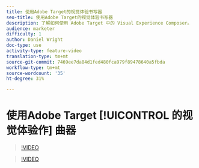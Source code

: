 ```yaml
---
title: 使用Adobe Target的视觉体验书写器
seo-title: 使用Adobe Target的视觉体验书写器
description: 了解如何使用 Adobe Target 中的 Visual Experience Composer。
audience: marketer
difficulty: 1
author: Daniel Wright
doc-type: use
activity-type: feature-video
translation-type: tm+mt
source-git-commit: 7469ee7da84d1fed480fca979f89478640a5fbda
workflow-type: tm+mt
source-wordcount: '35'
ht-degree: 31%

---
```



# 使用Adobe Target [!UICONTROL 的视觉体验作] 曲器

>[!VIDEO](https://video.tv.adobe.com/v/17399/?quality=12)

>[!VIDEO](https://video.tv.adobe.com/v/17401/?quality=12)
